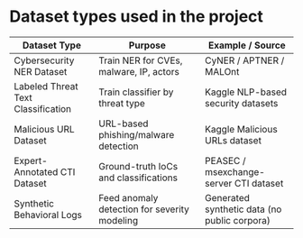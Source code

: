 # Dataset types used in the project

| Dataset Type                       | Purpose                                      | Example / Source                             |
| ---------------------------------- | -------------------------------------------- | -------------------------------------------- |
| Cybersecurity NER Dataset          | Train NER for CVEs, malware, IP, actors      | CyNER / APTNER / MALOnt                      |
| Labeled Threat Text Classification | Train classifier by threat type              | Kaggle NLP-based security datasets           |
| Malicious URL Dataset              | URL-based phishing/malware detection         | Kaggle Malicious URLs dataset                |
| Expert-Annotated CTI Dataset       | Ground-truth IoCs and classifications        | PEASEC / msexchange-server CTI dataset       |
| Synthetic Behavioral Logs          | Feed anomaly detection for severity modeling | Generated synthetic data (no public corpora) |
